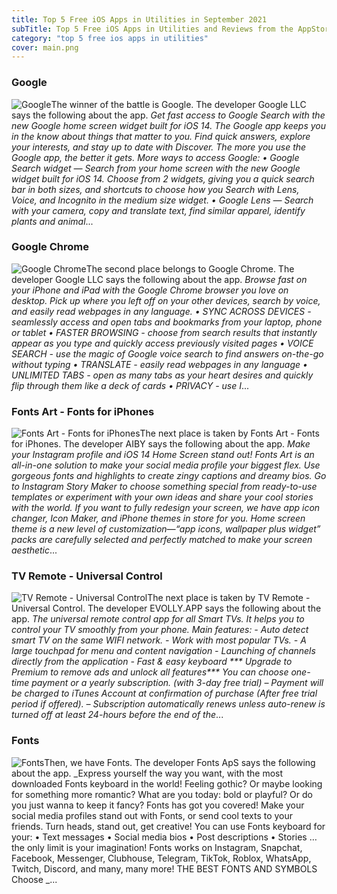 ```yaml
---
title: Top 5 Free iOS Apps in Utilities in September 2021
subTitle: Top 5 Free iOS Apps in Utilities and Reviews from the AppStore in September 2021.
category: "top 5 free ios apps in utilities"
cover: main.png
---
```


### Google

![Google](https://is1-ssl.mzstatic.com/image/thumb/Purple115/v4/3d/95/b7/3d95b7c4-4c2b-9254-8f26-a9b375b613c9/logo_gsa_ios_color-0-1x_U007emarketing-0-6-0-0-85-220-0.png/100x100bb.png)The winner of the battle is Google. The developer Google LLC says the following about the app. _Get fast access to Google Search with the new Google home screen widget built for iOS 14. The Google app keeps you in the know about things that matter to you. Find quick answers, explore your interests, and stay up to date with Discover. The more you use the Google app, the better it gets.  More ways to access Google: • Google Search widget — Search from your home screen with the new Google widget built for iOS 14. Choose from 2 widgets, giving you a quick search bar in both sizes, and shortcuts to choose how you Search with Lens, Voice, and Incognito in the medium size widget. • Google Lens — Search with your camera, copy and translate text, find similar apparel, identify plants and animal_...

### Google Chrome

![Google Chrome](https://is4-ssl.mzstatic.com/image/thumb/Purple125/v4/14/96/7e/14967e00-e600-856b-57f2-d890be78f80c/AppIcon-0-1x_U007emarketing-0-6-0-sRGB-85-220.png/100x100bb.png)The second place belongs to Google Chrome. The developer Google LLC says the following about the app. _Browse fast on your iPhone and iPad with the Google Chrome browser you love on desktop. Pick up where you left off on your other devices, search by voice, and easily read webpages in any language.  • SYNC ACROSS DEVICES - seamlessly access and open tabs and bookmarks from your laptop, phone or tablet • FASTER BROWSING - choose from search results that instantly appear as you type and quickly access previously visited pages • VOICE SEARCH - use the magic of Google voice search to find answers on-the-go without typing • TRANSLATE - easily read webpages in any language • UNLIMITED TABS - open as many tabs as your heart desires and quickly flip through them like a deck of cards • PRIVACY - use I_...

### Fonts Art - Fonts for iPhones

![Fonts Art - Fonts for iPhones](https://is4-ssl.mzstatic.com/image/thumb/Purple125/v4/6e/6a/82/6e6a82dc-b865-0e62-4598-67a60727dd6a/AppIcon-0-1x_U007emarketing-0-7-0-85-220.png/100x100bb.png)The next place is taken by Fonts Art - Fonts for iPhones. The developer AIBY says the following about the app. _Make your Instagram profile and iOS 14 Home Screen stand out!    Fonts Art is an all-in-one solution to make your social media profile your biggest flex. Use gorgeous fonts and highlights to create zingy captions and dreamy bios. Go to Instagram Story Maker to choose something special from ready-to-use templates or experiment with your own ideas and share your cool stories with the world.   If you want to fully redesign your screen, we have app icon changer, Icon Maker, and iPhone themes in store for you. Home screen theme is a new level of customization—“app icons, wallpaper plus widget” packs are carefully selected and perfectly matched to make your screen aesthetic_...

### TV Remote - Universal Control

![TV Remote - Universal Control](https://is5-ssl.mzstatic.com/image/thumb/Purple125/v4/a8/11/4b/a8114b4d-62fd-0334-623b-18fb63ec53ac/AppIcon-0-0-1x_U007emarketing-0-0-0-7-0-0-sRGB-0-0-0-GLES2_U002c0-512MB-85-220-0-0.png/100x100bb.png)The next place is taken by TV Remote - Universal Control. The developer EVOLLY.APP says the following about the app. _The universal remote control app for all Smart TVs. It helps you to control your TV smoothly from your phone.  Main features: - Auto detect smart TV on the same WIFI network.  - Work with most popular TVs. - A large touchpad for menu and content navigation - Launching of channels directly from the application - Fast & easy keyboard  *** Upgrade to Premium to remove ads and unlock all features***  You can choose one-time payment or a yearly subscription. (with 3-day free trial)  – Payment will be charged to iTunes Account at confirmation of purchase (After free trial period if offered). – Subscription automatically renews unless auto-renew is turned off at least 24-hours before the end of the_...

### Fonts

![Fonts](https://is2-ssl.mzstatic.com/image/thumb/Purple125/v4/dd/55/96/dd559660-4e85-160c-5114-25a0e2735cc2/AppIcon-0-0-1x_U007emarketing-0-0-0-10-0-0-sRGB-0-0-0-GLES2_U002c0-512MB-85-220-0-0.png/100x100bb.png)Then, we have Fonts. The developer Fonts ApS says the following about the app. _Express yourself the way you want, with the most downloaded Fonts keyboard in the world! Feeling gothic? Or maybe looking for something more romantic? What are you today: bold or playful? Or do you just wanna to keep it fancy? Fonts has got you covered! Make your social media profiles stand out with Fonts, or send cool texts to your friends. Turn heads, stand out, get creative! You can use Fonts keyboard for your: • Text messages • Social media bios • Post descriptions • Stories … the only limit is your imagination!  Fonts works on Instagram, Snapchat, Facebook, Messenger, Clubhouse, Telegram, TikTok, Roblox, WhatsApp, Twitch, Discord, and many, many more!  THE BEST FONTS AND SYMBOLS Choose _...

